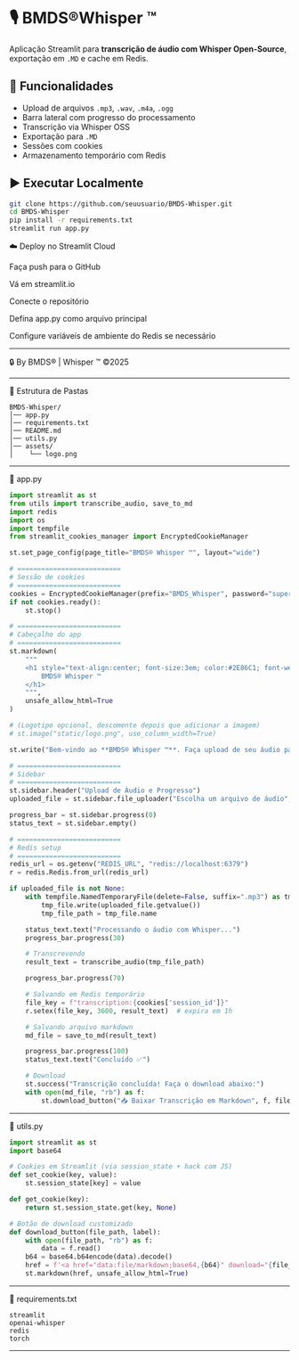 
# 🎙️ BMDS®Whisper ™

Aplicação Streamlit para **transcrição de áudio com Whisper Open-Source**, exportação em `.MD` e cache em Redis.

## 🚀 Funcionalidades
- Upload de arquivos `.mp3`, `.wav`, `.m4a`, `.ogg`
- Barra lateral com progresso do processamento
- Transcrição via Whisper OSS
- Exportação para `.MD`
- Sessões com cookies
- Armazenamento temporário com Redis

## ▶️ Executar Localmente

```bash
git clone https://github.com/seuusuario/BMDS-Whisper.git
cd BMDS-Whisper
pip install -r requirements.txt
streamlit run app.py
```

☁️ Deploy no Streamlit Cloud

Faça push para o GitHub

Vá em streamlit.io

Conecte o repositório

Defina app.py como arquivo principal

Configure variáveis de ambiente do Redis se necessário


---

🔒 By BMDS® | Whisper ™ ©2025

---

📂 Estrutura de Pastas
```plaintext
BMDS-Whisper/
│── app.py
│── requirements.txt
│── README.md
│── utils.py
│── assets/
│    └── logo.png
```

---

📌 app.py

```python
import streamlit as st
from utils import transcribe_audio, save_to_md
import redis
import os
import tempfile
from streamlit_cookies_manager import EncryptedCookieManager

st.set_page_config(page_title="BMDS® Whisper ™", layout="wide")

# ==========================
# Sessão de cookies
# ==========================
cookies = EncryptedCookieManager(prefix="BMDS_Whisper", password="supersecretkey")
if not cookies.ready():
    st.stop()

# ==========================
# Cabeçalho do app
# ==========================
st.markdown(
    """
    <h1 style="text-align:center; font-size:3em; color:#2E86C1; font-weight:bold;">
        BMDS® Whisper ™
    </h1>
    """,
    unsafe_allow_html=True
)

# (Logotipo opcional, descomente depois que adicionar a imagem)
# st.image("static/logo.png", use_column_width=True)

st.write("Bem-vindo ao **BMDS® Whisper ™**. Faça upload de seu áudio para gerar uma transcrição automática em **Markdown (.md)**.")

# ==========================
# Sidebar
# ==========================
st.sidebar.header("Upload de Áudio e Progresso")
uploaded_file = st.sidebar.file_uploader("Escolha um arquivo de áudio", type=["mp3", "wav", "m4a"])

progress_bar = st.sidebar.progress(0)
status_text = st.sidebar.empty()

# ==========================
# Redis setup
# ==========================
redis_url = os.getenv("REDIS_URL", "redis://localhost:6379")
r = redis.Redis.from_url(redis_url)

if uploaded_file is not None:
    with tempfile.NamedTemporaryFile(delete=False, suffix=".mp3") as tmp_file:
        tmp_file.write(uploaded_file.getvalue())
        tmp_file_path = tmp_file.name

    status_text.text("Processando o áudio com Whisper...")
    progress_bar.progress(30)

    # Transcrevendo
    result_text = transcribe_audio(tmp_file_path)

    progress_bar.progress(70)

    # Salvando em Redis temporário
    file_key = f"transcription:{cookies['session_id']}"
    r.setex(file_key, 3600, result_text)  # expira em 1h

    # Salvando arquivo markdown
    md_file = save_to_md(result_text)

    progress_bar.progress(100)
    status_text.text("Concluído ✅")

    # Download
    st.success("Transcrição concluída! Faça o download abaixo:")
    with open(md_file, "rb") as f:
        st.download_button("📥 Baixar Transcrição em Markdown", f, file_name="transcricao.md")
```

---

📌 utils.py

```python
import streamlit as st
import base64

# Cookies em Streamlit (via session_state + hack com JS)
def set_cookie(key, value):
    st.session_state[key] = value

def get_cookie(key):
    return st.session_state.get(key, None)

# Botão de download customizado
def download_button(file_path, label):
    with open(file_path, "rb") as f:
        data = f.read()
    b64 = base64.b64encode(data).decode()
    href = f'<a href="data:file/markdown;base64,{b64}" download="{file_path}">{label}</a>'
    st.markdown(href, unsafe_allow_html=True)

```

---

📌 requirements.txt
```plaintext
streamlit
openai-whisper
redis
torch
```

---


